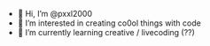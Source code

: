 - 👋 Hi, I’m @pxxl2000
- 👀 I’m interested in creating co0ol things with code
- 🌱 I’m currently learning creative / livecoding (??)


<!---
pxxl2000/pxxl2000 is a ✨ special ✨ repository because its `README.md` (this file) appears on your GitHub profile.
You can click the Preview link to take a look at your changes.
--->
